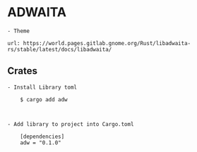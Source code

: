 
# ADWAITA

    - Theme

    url: https://world.pages.gitlab.gnome.org/Rust/libadwaita-rs/stable/latest/docs/libadwaita/


## Crates

    - Install Library toml

        $ cargo add adw

    

    - Add library to project into Cargo.toml

        [dependencies]
        adw = "0.1.0"

